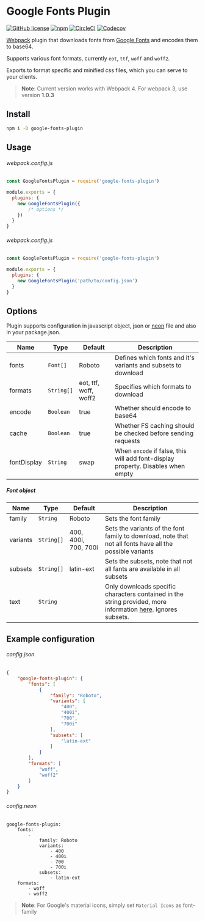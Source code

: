 # Google Fonts Plugin

[![GitHub license](https://img.shields.io/github/license/SirPole/google-fonts-plugin.svg)](https://github.com/SirPole/google-fonts-plugin/blob/master/LICENSE)
[![npm](https://img.shields.io/npm/v/google-fonts-plugin.svg)](https://www.npmjs.com/package/google-fonts-plugin)
[![CircleCI](https://img.shields.io/circleci/project/github/SirPole/google-fonts-plugin.svg)](https://circleci.com/gh/SirPole/google-fonts-plugin/tree/master)
[![Codecov](https://img.shields.io/codecov/c/github/sirpole/google-fonts-plugin.svg)](https://codecov.io/gh/SirPole/google-fonts-plugin)


[Webpack](https://webpack.js.org/) plugin that downloads fonts from [Google Fonts](https://fonts.google.com/) and encodes them to base64.

Supports various font formats, currently `eot`, `ttf`, `woff` and `woff2`.

Exports to format specific and minified css files, which you can serve to your clients.

> **Note**: Current version works with Webpack 4. For webpack 3, use version **1.0.3**

## Install
``` bash
npm i -D google-fonts-plugin
```

## Usage
###### webpack.config.js
``` javascript
const GoogleFontsPlugin = require('google-fonts-plugin')

module.exports = {
  plugins: {
    new GoogleFontsPlugin({
        /* options */
    })
  }
}
```

###### webpack.config.js
``` javascript
const GoogleFontsPlugin = require('google-fonts-plugin')

module.exports = {
  plugins: {
    new GoogleFontsPlugin('path/to/config.json')
  }
}
```

## Options
Plugin supports configuration in javascript object, json or [neon](https://ne-on.org/) file and also in your package.json.

| **Name**    | **Type**   | **Default**           | **Description**                                                                  |
|-------------|------------|-----------------------|----------------------------------------------------------------------------------|
| fonts       | `Font[]`   | Roboto                | Defines which fonts and it's variants and subsets to download                    |
| formats     | `String[]` | eot, ttf, woff, woff2 | Specifies which formats to download                                              |
| encode      | `Boolean`  | true                  | Whether should encode to base64                                                  |
| cache       | `Boolean`  | true                  | Whether FS caching should be checked before sending requests                     |
| fontDisplay | `String`   | swap                  | When `encode` if false, this will add font-display property. Disables when empty |

##### Font object

| **Name** | **Type**   | **Default**          | **Description**                                                                                                                                                                                        |
|----------|------------|----------------------|--------------------------------------------------------------------------------------------------------------------------------------------------------------------------------------------------------|
| family   | `String`   | Roboto               | Sets the font family                                                                                                                                                                                   |
| variants | `String[]` | 400, 400i, 700, 700i | Sets the variants of the font family to download, note that not all fonts have all the possible variants                                                                                               |
| subsets  | `String[]` | latin-ext            | Sets the subsets, note that not all fants are available in all subsets                                                                                                                                 |
| text     | `String`   |                      | Only downloads specific characters contained in the string provided, more information [here](https://developers.google.com/fonts/docs/getting_started#optimizing_your_font_requests). Ignores subsets. |

## Example configuration
###### config.json
``` json
{
	"google-fonts-plugin": {
		"fonts": [
			{
				"family": "Roboto",
				"variants": [
					"400",
					"400i",
					"700",
					"700i"
				],
				"subsets": [
					"latin-ext"
				]
			}
		],
		"formats": [
			"woff",
			"woff2"
		]
	}
}
```

###### config.neon
``` neon
google-fonts-plugin:
	fonts: 
		- 
			family: Roboto
			variants:
				- 400
				- 400i
				- 700
				- 700i
			subsets:
				- latin-ext
	formats: 
		- woff
		- woff2
```

> **Note**: For Google's material icons, simply set `Material Icons` as font-family
